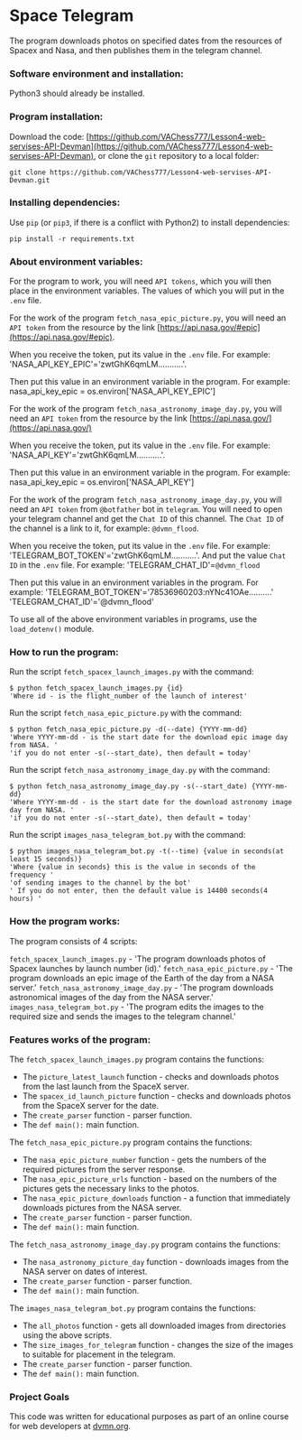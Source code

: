 # Space Telegram

The program downloads photos on specified dates from the resources of Spacex and Nasa, and then publishes them in the telegram channel.

### Software environment and installation:

Python3 should already be installed.

### Program installation:

Download the code: [https://github.com/VAChess777/Lesson4-web-servises-API-Devman](https://github.com/VAChess777/Lesson4-web-servises-API-Devman), or clone the `git` repository to a local folder:
```
git clone https://github.com/VAChess777/Lesson4-web-servises-API-Devman.git
```

### Installing dependencies:
 
Use `pip` (or `pip3`, if there is a conflict with Python2) to install dependencies:
```bach
pip install -r requirements.txt
```

### About environment variables:

For the program to work, you will need `API tokens`, which you will then place in the 
environment variables.  The values of which you will put in the `.env` file.

For the work of the program `fetch_nasa_epic_picture.py`, you will need an `API token` from the resource
by the link [https://api.nasa.gov/#epic](https://api.nasa.gov/#epic). 

When you receive the token, put its value in the `.env` file.
For example: 'NASA_API_KEY_EPIC'='zwtGhK6qmLM...........'.

Then put this value in an environment variable in the program.
For example: nasa_api_key_epic = os.environ['NASA_API_KEY_EPIC']

For the work of the program `fetch_nasa_astronomy_image_day.py`, you will need an `API token` from the resource
by the link [https://api.nasa.gov/](https://api.nasa.gov/)

When you receive the token, put its value in the `.env` file.
For example: 'NASA_API_KEY'='zwtGhK6qmLM...........'.

Then put this value in an environment variable in the program.
For example: nasa_api_key_epic = os.environ['NASA_API_KEY']

For the work of the program `fetch_nasa_astronomy_image_day.py`, you will need an `API token` from `@botfather`
bot in `telegram`. You will need to open your telegram channel and get the `Chat ID` of this channel.
The `Chat ID` of the channel is a link to it, for example: `@dvmn_flood`.

When you receive the token, put its value in the `.env` file.
For example: 'TELEGRAM_BOT_TOKEN'='zwtGhK6qmLM...........'.
And put the value `Chat ID` in the `.env` file.
For example: 'TELEGRAM_CHAT_ID'=`@dvmn_flood`

Then put this value in an environment variables in the program.
For example: 
'TELEGRAM_BOT_TOKEN'='78536960203:nYNc41OAe..........'
'TELEGRAM_CHAT_ID'='@dvmn_flood'

To use all of the above environment variables in programs, use the `load_dotenv()` module.

### How to run the program:

Run the script ```fetch_spacex_launch_images.py``` with the command:
```bach
$ python fetch_spacex_launch_images.py {id}
'Where id - is the flight_number of the launch of interest'
```
Run the script ```fetch_nasa_epic_picture.py``` with the command:
```bach
$ python fetch_nasa_epic_picture.py -d(--date) {YYYY-mm-dd}
'Where YYYY-mm-dd - is the start date for the download epic image day from NASA. '
'if you do not enter -s(--start_date), then default = today'
```
Run the script ```fetch_nasa_astronomy_image_day.py``` with the command:
```bach
$ python fetch_nasa_astronomy_image_day.py -s(--start_date) {YYYY-mm-dd}
'Where YYYY-mm-dd - is the start date for the download astronomy image day from NASA. '
'if you do not enter -s(--start_date), then default = today'
```
Run the script ```images_nasa_telegram_bot.py``` with the command:
```bach
$ python images_nasa_telegram_bot.py -t(--time) {value in seconds(at least 15 seconds)}
'Where {value in seconds} this is the value in seconds of the frequency '
'of sending images to the channel by the bot'
' If you do not enter, then the default value is 14400 seconds(4 hours) '
```

### How the program works:

The program consists of 4 scripts:

```fetch_spacex_launch_images.py``` - 'The program downloads photos of Spacex launches by launch number (id).'
```fetch_nasa_epic_picture.py``` - 'The program downloads an epic image of the Earth of the day from a NASA server.'
```fetch_nasa_astronomy_image_day.py``` -  'The program downloads astronomical images of the day from the NASA server.'
```images_nasa_telegram_bot.py``` - 'The program edits the images to the required size and sends the images to the telegram channel.'
            

### Features works of the program:

The `fetch_spacex_launch_images.py` program contains the functions:

* The `picture_latest_launch` function - checks and downloads photos from the last launch from the SpaceX server.
* The `spacex_id_launch_picture` function - checks and downloads photos from the SpaceX server for the date.
* The `create_parser` function - parser function.
* The `def main():` main function.

The `fetch_nasa_epic_picture.py` program contains the functions:

* The `nasa_epic_picture_number` function - gets the numbers of the required pictures from the server response.
* The `nasa_epic_picture_urls` function - based on the numbers of the pictures gets the necessary links to the photos.
* The `nasa_epic_picture_downloads` function - a function that immediately downloads pictures from the NASA server.
* The `create_parser` function - parser function.
* The `def main():` main function.

The `fetch_nasa_astronomy_image_day.py` program contains the functions:

* The `nasa_astronomy_picture_day` function - downloads images from the NASA server on dates of interest.
* The `create_parser` function - parser function.
* The `def main():` main function.

The `images_nasa_telegram_bot.py` program contains the functions:

* The `all_photos` function - gets all downloaded images from directories using the above scripts.
* The `size_images_for_telegram` function - changes the size of the images to suitable for placement in the telegram.
* The `create_parser` function - parser function.
* The `def main():` main function.

### Project Goals

This code was written for educational purposes as part of an online course for web developers at [dvmn.org](https://dvmn.org/).
